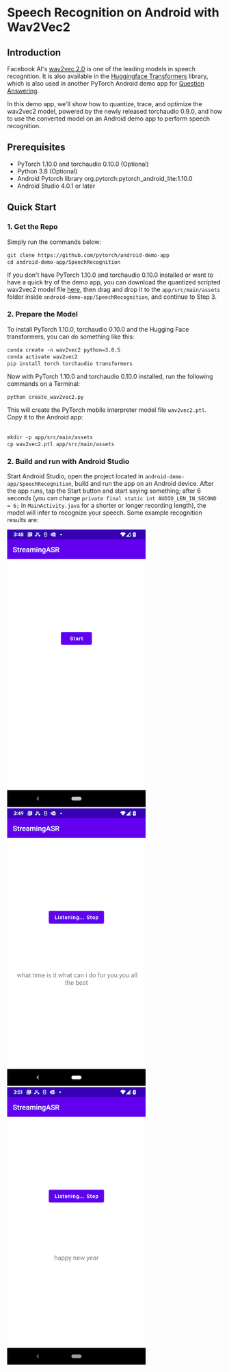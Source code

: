 # Speech Recognition on Android with Wav2Vec2

## Introduction

Facebook AI's [wav2vec 2.0](https://github.com/pytorch/fairseq/tree/master/examples/wav2vec) is one of the leading models in speech recognition. It is also available in the [Huggingface Transformers](https://github.com/huggingface/transformers) library, which is also used in another PyTorch Android demo app for [Question Answering](https://github.com/pytorch/android-demo-app/tree/master/QuestionAnswering).

In this demo app, we'll show how to quantize, trace, and optimize the wav2vec2 model, powered by the newly released torchaudio 0.9.0, and how to use the converted model on an Android demo app to perform speech recognition.

## Prerequisites

* PyTorch 1.10.0 and torchaudio 0.10.0 (Optional)
* Python 3.8 (Optional)
* Android Pytorch library org.pytorch:pytorch_android_lite:1.10.0
* Android Studio 4.0.1 or later

## Quick Start

### 1. Get the Repo

Simply run the commands below:

```
git clone https://github.com/pytorch/android-demo-app
cd android-demo-app/SpeechRecognition
```

If you don't have PyTorch 1.10.0 and torchaudio 0.10.0 installed or want to have a quick try of the demo app, you can download the quantized scripted wav2vec2 model file [here](https://drive.google.com/file/d/1xMh-BZMSIeoohBfZvQFYcemmh5zUn_gh/view?usp=sharing), then drag and drop it to the `app/src/main/assets` folder inside  `android-demo-app/SpeechRecognition`, and continue to Step 3.

### 2. Prepare the Model

To install PyTorch 1.10.0, torchaudio 0.10.0 and the Hugging Face transformers, you can do something like this:

```
conda create -n wav2vec2 python=3.8.5
conda activate wav2vec2
pip install torch torchaudio transformers
```

Now with PyTorch 1.10.0 and torchaudio 0.10.0 installed, run the following commands on a Terminal:

```
python create_wav2vec2.py
```
This will create the PyTorch mobile interpreter model file `wav2vec2.ptl`. Copy it to the Android app:
```

mkdir -p app/src/main/assets
cp wav2vec2.ptl app/src/main/assets
```

### 2. Build and run with Android Studio

Start Android Studio, open the project located in `android-demo-app/SpeechRecognition`, build and run the app on an Android device. After the app runs, tap the Start button and start saying something; after 6 seconds (you can change `private final static int AUDIO_LEN_IN_SECOND = 6;` in `MainActivity.java` for a shorter or longer recording length), the model will infer to recognize your speech. Some example recognition results are:

![](screenshot1.png)
![](screenshot2.png)
![](screenshot3.png)
